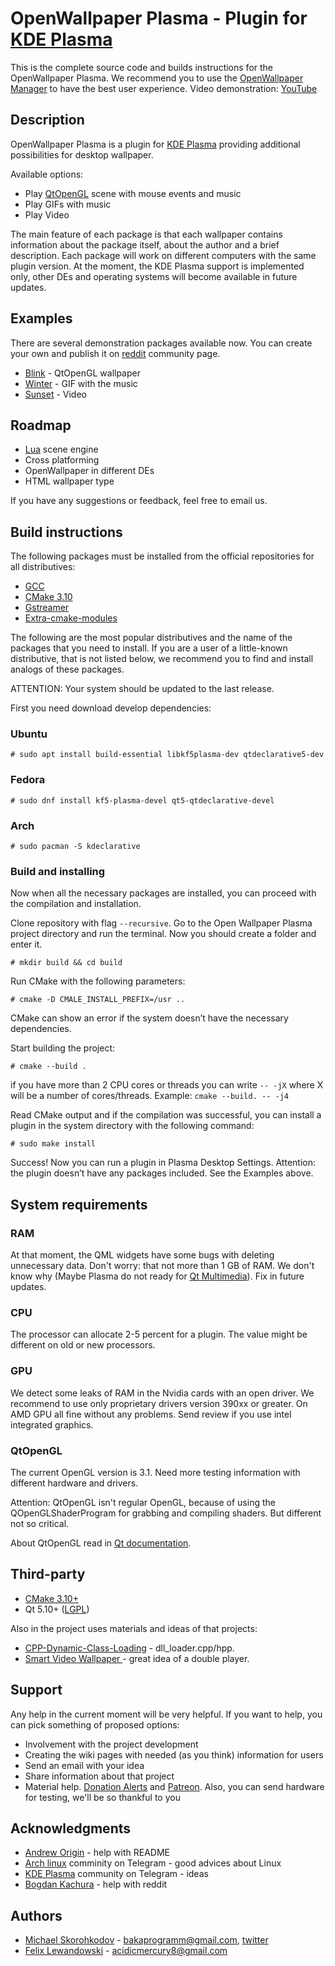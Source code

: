 ﻿
# OpenWallpaper Plasma - Plugin for [KDE Plasma][kde_link]

This is the complete source code and builds instructions for the OpenWallpaper Plasma. We recommend you to use the [OpenWallpaper Manager][wallpaper_manager_link] to have the best user experience. Video demonstration: [YouTube][youtube_plasma]

## Description

OpenWallpaper Plasma is a plugin for [KDE Plasma][kde_link] providing additional possibilities for desktop wallpaper.

Available options:

* Play [QtOpenGL][qt_opengl] scene with mouse events and music
* Play GIFs with music 
* Play Video

The main feature of each package is that each wallpaper contains information about the package itself, about the author and a brief description. Each package will work on different computers with the same plugin version. At the moment, the KDE Plasma support is implemented only, other DEs and operating systems will become available in future updates.

## Examples

There are several demonstration packages available now. You can create your own and publish it on [reddit][reddit_link] community page.

* [Blink][blink] - QtOpenGL wallpaper
* [Winter][winter] - GIF with the music
* [Sunset][sunset] - Video

## Roadmap

* [Lua][lua_wiki] scene engine
* Cross platforming
* OpenWallpaper in different DEs
* HTML wallpaper type

If you have any suggestions or feedback, feel free to email us.

## Build instructions

The following packages must be installed from the official repositories for all distributives:

* [GCC][gcc_link]
* [CMake 3.10][cmake]
* [Gstreamer][gst_install]
* [Extra-cmake-modules][ecm]

The following are the most popular distributives and the name of the packages that you need to install. If you are a user of a little-known distributive, that is not listed below, we recommend you to find and install analogs of these packages.

ATTENTION: Your system should be updated to the last release.
 
First you need download develop dependencies:
 
### Ubuntu

```console
# sudo apt install build-essential libkf5plasma-dev qtdeclarative5-dev
```
### Fedora

```console
# sudo dnf install kf5-plasma-devel qt5-qtdeclarative-devel
```
### Arch

```console
# sudo pacman -S kdeclarative
```

### Build and installing

Now when all the necessary packages are installed, you can proceed with the compilation and installation.

Clone repository with flag `--recursive`. Go to the Open Wallpaper Plasma project directory and run the terminal. Now you should create a folder and enter it.

```console
# mkdir build && cd build
```
Run CMake with the following parameters:

```console
# cmake -D CMALE_INSTALL_PREFIX=/usr ..
```
CMake can show an error if the system doesn’t have the necessary dependencies.

Start building the project:

```console
# cmake --build . 
```
if you have more than 2 CPU cores or threads you can write `-- -jХ` where X will be a number of cores/threads. Example: `cmake --build. -- -j4` 

Read CMake output and if the compilation was successful, you can install a plugin in the system directory with the following command:

```console
# sudo make install
```

Success! Now you can run a plugin in Plasma Desktop Settings. Attention: the plugin doesn’t have any packages included. See the Examples above.

## System requirements

### RAM
At that moment, the QML widgets have some bugs with deleting unnecessary data. Don't worry: that not more than 1 GB of RAM. We don't know why (Maybe Plasma do not ready for [Qt Multimedia][qt_miltimedia]). Fix in future updates.

### CPU
The processor can allocate 2-5 percent for a plugin. The value might be different on old or new processors.

### GPU
We detect some leaks of RAM in the Nvidia cards with an open driver. We recommend to use only proprietary drivers version 390xx or greater. On AMD GPU all fine without any problems. Send review if you use intel integrated graphics. 

### QtOpenGL
The current OpenGL version is 3.1. Need more testing information with different hardware and drivers.

Attention: QtOpenGL isn't regular OpenGL, because of using the QOpenGLShaderProgram for grabbing and compiling shaders. But different not so critical.

About QtOpenGL read in [Qt documentation][qt_opengl].

## Third-party

* [CMake 3.10+][cmake]
* Qt 5.10+ ([LGPL](http://doc.qt.io/qt-5/lgpl.html))

Also in the project uses materials and ideas of that projects:

* [CPP-Dynamic-Class-Loading][cpp_dcl] - dll_loader.cpp/hpp.
* [Smart Video Wallpaper ][svw] - great idea of a double player.

## Support

Any help in the current moment will be very helpful. If you want to help, you can pick something of proposed options:

* Involvement with the project development
* Creating the wiki pages with needed (as you think) information for users
* Send an email with your idea
* Share information about that project
* Material help. [Donation Alerts][donate_link] and [Patreon][patreon_link]. Also, you can send hardware for testing, we'll be so thankful to you

## Acknowledgments

* [Andrew Origin][andrew_milashka] - help with README
* [Arch linux][telegram_arch_ru] comminity on Telegram - good advices about Linux
* [KDE Plasma][telegram_kde_ru] community on Telegram - ideas
* [Bogdan Kachura][telegram_bogdan] - help with reddit

## Authors

* [Michael Skorohkodov][michael_gh_link] - bakaprogramm@gmail.com, [twitter][michael_twitter]
* [Felix Lewandowski][felix_gh_link] - acidicmercury8@gmail.com


[//]: # (LINKS)
[cmake]: https://cmake.org/
[ecm]: https://api.kde.org/ecm/manual/ecm.7.html#
[wallpaper_manager_link]: https://github.com/Samsuper12/OpenWallpaper-Manager
[kde_link]: https://kde.org/plasma-desktop
[qt]: https://www.qt.io/
[qt_opengl]: https://doc.qt.io/qt-5/qopenglfunctions.html
[gst_install]: https://gstreamer.freedesktop.org/documentation/installing/on-linux.html?gi-language=c
[gcc_link]: https://gcc.gnu.org/
[qt_miltimedia]: https://doc.qt.io/qt-5/qtmultimedia-qmlmodule.html
[license]: LICENSE

[blink]: https://github.com/Samsuper12/Blink
[winter]: https://github.com/Samsuper12/Winter
[sunset]: https://github.com/Samsuper12/Sunset
[lua_wiki]: https://en.wikipedia.org/wiki/Lua_(programming_language)
[cpp_dcl]: https://github.com/knusbaum/CPP-Dynamic-Class-Loading
[svw]: https://store.kde.org/p/1316299/
[donate_link]: https://www.donationalerts.com/r/redbakas
[patreon_link]: https://www.patreon.com/Samsuris
[michael_twitter]: https://twitter.com/Samsuris4
[michael_gh_link]: https://github.com/ADD_LINK
[felix_gh_link]: https://github.com/acidicMercury8
[andrew_milashka]: https://github.com/Andrew-Origin
[reddit_link]: https://www.reddit.com/r/OpenWallpaper/
[telegram_arch_ru]: https://t.me/ArchLinuxChatRU
[telegram_kde_ru]: https://t.me/kde_ru
[telegram_bogdan]: https://t.me/desu_pair
[youtube_plasma]: https://youtu.be/W6t2PojD7X4


